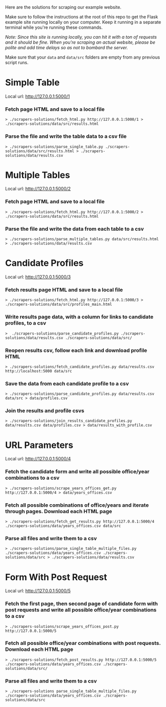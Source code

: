 Here are the solutions for scraping our example website.

Make sure to follow the instructions at the root of this repo to get the Flask example site running locally on your computer. Keep it running in a separate terminal while you're running these commands.

*Note: Since this site is running locally, you can hit it with a ton of requests and it should be fine. When you're scraping an actual website, please be polite and add time delays so as not to bombard the server.*

Make sure that your `data` and `data/src` folders are empty from any previous script runs.

# Simple Table
Local url: http://127.0.0.1:5000/1

### Fetch page HTML and save to a local file
`> ./scrapers-solutions/fetch_html.py http://127.0.0.1:5000/1 > ./scrapers-solutions/data/src/results.html`

### Parse the file and write the table data to a csv file
`> ./scrapers-solutions/parse_single_table.py ./scrapers-solutions/data/src/results.html > ./scrapers-solutions/data/results.csv`


# Multiple Tables
Local url: http://127.0.0.1:5000/2

### Fetch page HTML and save to a local file
`> ./scrapers-solutions/fetch_html.py http://127.0.0.1:5000/2 > ./scrapers-solutions/data/src/results.html`

### Parse the file and write the data from each table to a csv
`> ./scrapers-solutions/parse_multiple_tables.py data/src/results.html > ./scrapers-solutions/data/results.csv`

# Candidate Profiles
Local url: http://127.0.0.1:5000/3

### Fetch results page HTML and save to a local file
`> ./scrapers-solutions/fetch_html.py http://127.0.0.1:5000/3 > ./scrapers-solutions/data/src/profiles_main.html`
### Write results page data, with a column for links to candidate profiles, to a csv
`>  ./scrapers-solutions/parse_candidate_profiles.py ./scrapers-solutions/data/results.csv ./scrapers-solutions/data/src/`
### Reopen results csv, follow each link and download profile HTML
`> ./scrapers-solutions/fetch_candidate_profiles.py data/results.csv http://localhost:5000 data/src`
### Save the data from each candidate profile to a csv
`> ./scrapers-solutions/parse_candidate_profiles.py data/results.csv data/src > data/profiles.csv`
### Join the results and profile csvs
`> ./scrapers-solutions/join_results_candidate_profiles.py data/results.csv data/profiles.csv > data/results_with_profile.csv`

# URL Parameters
Local url: http://127.0.0.1:5000/4

### Fetch the candidate form and write all possible office/year combinations to a csv
`> ./scrapers-solutions/scrape_years_offices_get.py http://127.0.0.1:5000/4 > data/years_offices.csv`

### Fetch all possible combinations of office/years and iterate through pages. Download each HTML page
`> ./scrapers-solutions/fetch_get_results.py http://127.0.0.1:5000/4 ./scrapers-solutions/data/years_offices.csv data/src`

### Parse all files and write them to a csv
`> ./scrapers-solutions/parse_single_table_multiple_files.py ./scrapers-solutions/data/years_offices.csv ./scrapers-solutions/data/src > ./scrapers-solutions/data/results.csv`

# Form With Post Request
Local url: http://127.0.0.1:5000/5

### Fetch the first page, then second page of candidate form with post requests and write all possible office/year combinations to a csv
`> ./scrapers-solutions/scrape_years_offices_post.py http://127.0.0.1:5000/5`

### Fetch all possible office/year combinations with post requests. Download each HTML page
`> ./scrapers-solutions/fetch_post_results.py http://127.0.0.1:5000/5 ./scrapers-solutions/data/years_offices.csv ./scrapers-solutions/data/src/`

### Parse all files and write them to a csv
`> ./scrapers-solutions parse_single_table_multiple_files.py ./scrapers-solutions/data/years_offices.csv ./scrapers-solutions/data/src`
